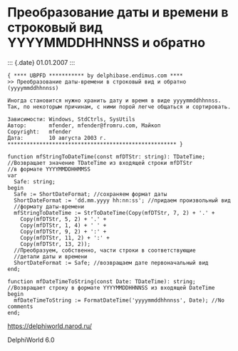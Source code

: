 Преобразование даты и времени в строковый вид YYYYMMDDHHNNSS и обратно
======================================================================

::: {.date}
01.01.2007
:::

    { **** UBPFD *********** by delphibase.endimus.com ****
    >> Преобразование даты-времени в строковый вид и обратно (yyyymmddhhnnss)
     
    Иногда становится нужно хранить дату и время в виде yyyymmddhhnnss.
    Так, по некоторым причинам, с ними порой легче общаться и сортировать.
     
    Зависимости: Windows, StdCtrls, SysUtils
    Автор:       mfender, mfender@fromru.com, Майкоп
    Copyright:   mfender
    Дата:        10 августа 2003 г.
    ***************************************************** }
     
    function mfStringToDateTime(const mfDTStr: string): TDateTime;
    //Возвращает значение TDateTime из входящей строки mfDTStr
    //в формате YYYYMMDDHHMMSS
    var
      Safe: string;
    begin
      Safe := ShortDateFormat; //сохраняем формат даты
      ShortDateFormat := 'dd.mm.yyyy hh:nn:ss'; //придаем произвольный вид
      //формату даты-времени
      mfStringToDateTime := StrToDateTime(Copy(mfDTStr, 7, 2) + '.' +
        Copy(mfDTStr, 5, 2) + '.' +
        Copy(mfDTStr, 1, 4) + ' ' +
        Copy(mfDTStr, 9, 2) + ':' +
        Copy(mfDTStr, 11, 2) + ':' +
        Copy(mfDTStr, 13, 2));
      //Преобразуем, собственно, части строки в соответствующие
      //детали даты и времени
      ShortDateFormat := Safe; //возвращаем дате первоначальный вид
    end;
     
    function mfDateTimeToString(const Date: TDateTime): string;
    //Возвращает строку в формате YYYYMMDDHHNNSS из входящей DateTime
    begin
      mfDateTimeToString := FormatDateTime('yyyymmddhhnnss', Date); //No comments
    end;

<https://delphiworld.narod.ru/>

DelphiWorld 6.0

 
